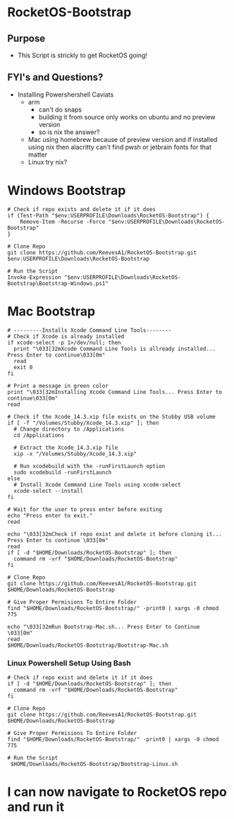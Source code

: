 # RocketOS-Bootstrap

## Purpose

- This Script is strickly to get RocketOS going!

## FYI's and Questions?

- Installing Powershershell Caviats
  - arm
    - can't do snaps
    - building it from source only works on ubuntu and no preview version
    - so is nix the answer?
  - Mac using homebrew because of preview version and if installed using nix then alacritty can't find pwsh or jetbrain fonts for that matter
  - Linux try nix?

# Windows Bootstrap

```
# Check if repo exists and delete it if it does
if (Test-Path "$env:USERPROFILE\Downloads\RocketOS-Bootstrap") {
    Remove-Item -Recurse -Force "$env:USERPROFILE\Downloads\RocketOS-Bootstrap"
}

# Clone Repo
git clone https://github.com/ReevesA1/RocketOS-Bootstrap.git $env:USERPROFILE\Downloads\RocketOS-Bootstrap

# Run the Script
Invoke-Expression "$env:USERPROFILE\Downloads\RocketOS-Bootstrap\Bootstrap-Windows.ps1"

```

# Mac Bootstrap

```
# ---------Installs Xcode Command Line Tools--------
# Check if Xcode is already installed
if xcode-select -p 1>/dev/null; then
  print "\033[32mXcode Command Line Tools is allready installed... Press Enter to continue\033[0m"
  read
  exit 0
fi

# Print a message in green color
print "\033[32mInstalling Xcode Command Line Tools... Press Enter to continue\033[0m"
read

# Check if the Xcode_14.3.xip file exists on the Stubby USB volume
if [ -f "/Volumes/Stubby/Xcode_14.3.xip" ]; then
  # Change directory to /Applications
  cd /Applications

  # Extract the Xcode_14.3.xip file
  xip -x "/Volumes/Stubby/Xcode_14.3.xip"

  # Run xcodebuild with the -runFirstLaunch option
  sudo xcodebuild -runFirstLaunch
else
  # Install Xcode Command Line Tools using xcode-select
  xcode-select --install
fi

# Wait for the user to press enter before exiting
echo "Press enter to exit."
read

```

```
echo "\033[32mCheck if repo exist and delete it before cloning it... Press Enter to continue \033[0m"
read
if [ -d "$HOME/Downloads/RocketOS-Bootstrap" ]; then
  command rm -vrf "$HOME/Downloads/RocketOS-Bootstrap"
fi

# Clone Repo
git clone https://github.com/ReevesA1/RocketOS-Bootstrap.git $HOME/Downloads/RocketOS-Bootstrap

# Give Proper Permisions To Entire Folder
find "$HOME/Downloads/RocketOS-Bootstrap/" -print0 | xargs -0 chmod 775

echo "\033[32mRun Bootstrap-Mac.sh... Press Enter to Continue  \033[0m"
read
$HOME/Downloads/RocketOS-Bootstrap/Bootstrap-Mac.sh
```

### Linux Powershell Setup Using Bash

```
# Check if repo exist and delete it if it does
if [ -d "$HOME/Downloads/RocketOS-Bootstrap" ]; then
  command rm -vrf "$HOME/Downloads/RocketOS-Bootstrap"
fi

# Clone Repo
git clone https://github.com/ReevesA1/RocketOS-Bootstrap.git $HOME/Downloads/RocketOS-Bootstrap

# Give Proper Permisions To Entire Folder
find "$HOME/Downloads/RocketOS-Bootstrap/" -print0 | xargs -0 chmod 775

# Run the Script
 $HOME/Downloads/RocketOS-Bootstrap/Bootstrap-Linux.sh
```

# I can now navigate to RocketOS repo and run it
